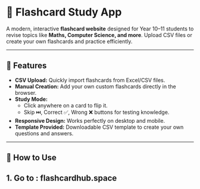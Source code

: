 # 🧠 Flashcard Study App

A modern, interactive **flashcard website** designed for Year 10–11 students to revise topics like **Maths, Computer Science, and more**. Upload CSV files or create your own flashcards and practice efficiently.

---

## 🔹 Features

- **CSV Upload:** Quickly import flashcards from Excel/CSV files.
- **Manual Creation:** Add your own custom flashcards directly in the browser.
- **Study Mode:**  
  - Click anywhere on a card to flip it.  
  - Skip ⏭️, Correct ✅, Wrong ❌ buttons for testing knowledge.
- **Responsive Design:** Works perfectly on desktop and mobile.
- **Template Provided:** Downloadable CSV template to create your own questions and answers.

---

## 📝 How to Use

## 1. Go to : flashcardhub.space
